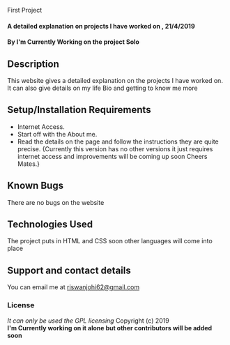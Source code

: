 First Project
#### A detailed explanation on projects I have worked on , 21/4/2019
#### By I'm Currently Working on the project Solo
## Description
This website gives a detailed explanation on the projects I have worked on. It can also give details on my life Bio and getting to know me more
## Setup/Installation Requirements
* Internet Access.
* Start off with the About me.
* Read the details on the page and follow the instructions they are quite precise.
{Currently this version has no other versions it just requires internet access and improvements will be coming up soon Cheers Mates.}
## Known Bugs
There are no bugs on the website
## Technologies Used
The project puts in HTML and CSS soon other languages will come into place
## Support and contact details
You can email me at riswanjohi62@gmail.com
### License
*It can only be used the GPL licensing*
Copyright (c) 2019  
**I'm Currently working on it alone but other contributors will be added soon**
